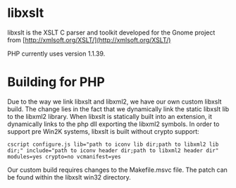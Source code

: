 # libxslt

libxslt is the XSLT C parser and toolkit developed for the Gnome project from
[http://xmlsoft.org/XSLT/](http://xmlsoft.org/XSLT/)

PHP currently uses version 1.1.39.

# Building for PHP

Due to the way we link libxslt and libxml2, we have our own custom libxslt
build. The change lies in the fact that we dynamically link the static libxslt
lib to the libxml2 library. When libxslt is statically built into an
extension, it dynamically links to the php dll exporting the libxml2 symbols.
In order to support pre Win2K systems, libxslt is built without crypto
support:

    cscript configure.js lib="path to iconv lib dir;path to libxml2 lib dir;" include="path to iconv header dir;path to libxml2 header dir" modules=yes crypto=no vcmanifest=yes

Our custom build requires changes to the Makefile.msvc file. The patch can be found within the
libxslt win32 directory.
